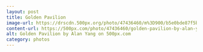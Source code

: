 ```yaml
---
layout: post
title: Golden Pavilion
image-url: https://drscdn.500px.org/photo/47436460/m%3D900/b5e0bde87f5ba66d138fb48b2492998f
content-url: https://500px.com/photo/47436460/golden-pavilion-by-alan-yang
alt: Golden Pavilion by Alan Yang on 500px.com
category: photos
---
```

